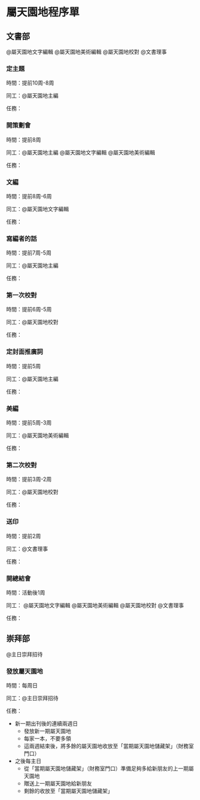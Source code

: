 # 屬天園地程序單

## 文書部

@屬天園地文字編輯 @屬天園地美術編輯 @屬天園地校對 @文書理事

### 定主題
時間：提前10周-8周

同工：@屬天園地主編

任務：

### 開策劃會

時間：提前8周

同工：@屬天園地主編 @屬天園地文字編輯 @屬天園地美術編輯

任務：

### 文編

時間：提前8周-6周

同工：@屬天園地文字編輯

任務：

### 寫編者的話

時間：提前7周-5周

同工：@屬天園地主編

任務：

### 第一次校對

時間：提前6周-5周

同工：@屬天園地校對

任務：

### 定封面推廣詞

時間：提前5周

同工：@屬天園地主編

任務：

### 美編

時間：提前5周-3周

同工：@屬天園地美術編輯

任務：

### 第二次校對

時間：提前3周-2周

同工：@屬天園地校對

任務：

### 送印

時間：提前2周

同工：@文書理事

任務：

### 開總結會

時間：活動後1周

同工： @屬天園地文字編輯 @屬天園地美術編輯 @屬天園地校對 @文書理事

任務：

## 崇拜部

@主日崇拜招待

### 發放屬天園地

時間：每周日

同工：@主日崇拜招待

任務：
* 新一期出刊後的連續兩週日
  * 發放新一期屬天園地
  * 每家一本，不要多領
  * 這兩週結束後，將多餘的屬天園地收放至「當期屬天園地儲藏架」（財務室門口）
* 之後每主日
  * 從「當期屬天園地儲藏架」（財務室門口）準備足夠多給新朋友的上一期屬天園地
  * 贈送上一期屬天園地給新朋友
  * 剩餘的收放至「當期屬天園地儲藏架」
